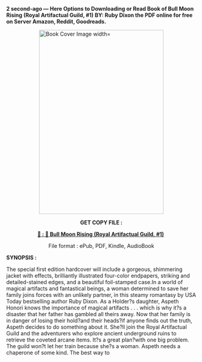 <p><strong>2 second-ago &mdash; Here Options to Downloading or Read Book of Bull Moon Rising (Royal Artifactual Guild, #1) BY: Ruby Dixon the PDF online for free on Server Amazon, Reddit, Goodreads.</strong></p><p><a href="https://uk.ebookarea.xyz/?book=205435930-bull-moon-rising"><img style="display: block; margin-left: auto; margin-right: auto;" src="https://i.gr-assets.com/images/S/compressed.photo.goodreads.com/books/1710924443l/205435930.jpg" alt="Book Cover Image width=" width="330" height="488" /></a></p><p style="text-align: center;"><strong>GET COPY FILE :</strong></p><p style="text-align: center;"><strong><a href="https://uk.ebookarea.xyz/?book=205435930-bull-moon-rising" target="_blank" rel="noopener">📢 : 🔗 Bull Moon Rising (Royal Artifactual Guild, #1)</a>&nbsp;</strong></p><p style="text-align: center;">File format : ePub, PDF, Kindle, AudioBook</p><p><strong>SYNOPSIS :</strong></p><p>The special first edition hardcover will include a gorgeous, shimmering jacket with effects, brilliantly illustrated four-color endpapers, striking and detailed-stained edges, and a beautiful foil-stamped case.In a world of magical artifacts and fantastical beings, a woman determined to save her family joins forces with an unlikely partner, in this steamy romantasy by USA Today bestselling author Ruby Dixon. As a Holder?s daughter, Aspeth Honori knows the importance of magical artifacts . . . which is why it?s a disaster that her father has gambled all theirs away. Now that her family is in danger of losing their hold?and their heads?if anyone finds out the truth, Aspeth decides to do something about it. She?ll join the Royal Artifactual Guild and the adventurers who explore ancient underground ruins to retrieve the coveted arcane items. It?s a great plan?with one big problem. The guild won?t let her train because she?s a woman. Aspeth needs a chaperone of some kind. The best way to </p>
